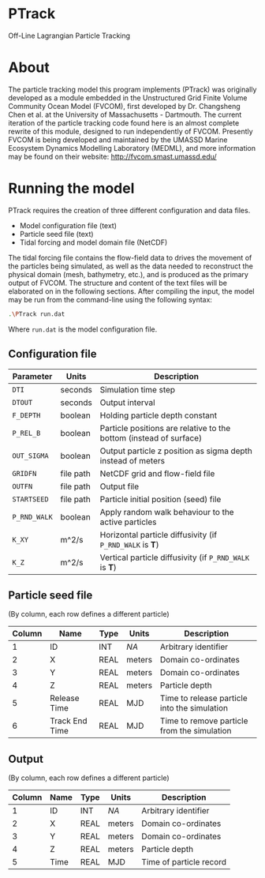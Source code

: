 # PTrack
Off-Line Lagrangian Particle Tracking

# About
The particle tracking model this program implements (PTrack) was originally developed as a module embedded in the Unstructured Grid Finite Volume Community Ocean Model (FVCOM), first developed by Dr. Changsheng Chen et al. at the University of Massachusetts - Dartmouth. The current iteration of the particle tracking code found here is an almost complete rewrite of this module, designed to run independently of FVCOM. Presently FVCOM is being developed and maintained by the UMASSD Marine Ecosystem Dynamics Modelling Laboratory (MEDML), and more information may be found on their website: http://fvcom.smast.umassd.edu/

# Running the model
PTrack requires the creation of three different configuration and data files.

* Model configuration file (text)
* Particle seed file (text)
* Tidal forcing and model domain file (NetCDF)

The tidal forcing file contains the flow-field data to drives the movement of the particles being simulated, as well as the data needed to reconstruct the physical domain (mesh, bathymetry, etc.), and is produced as the primary output of FVCOM. The structure and content of the text files will be elaborated on in the following sections. After compiling the input, the model may be run from the command-line using the following syntax:
```sh
.\PTrack run.dat
```
Where `run.dat` is the model configuration file.

## Configuration file
 Parameter    | Units     | Description
 ------------ | --------- | -----------
 `DTI`        | seconds   | Simulation time step
 `DTOUT`      | seconds   | Output interval
 `F_DEPTH`    | boolean   | Holding particle depth constant
 `P_REL_B`    | boolean   | Particle positions are relative to the bottom (instead of surface)
 `OUT_SIGMA`  | boolean   | Output particle z position as sigma depth instead of meters
 `GRIDFN`     | file path | NetCDF grid and flow-field file
 `OUTFN`      | file path | Output file
 `STARTSEED`  | file path | Particle initial position (seed) file
 `P_RND_WALK` | boolean   | Apply random walk behaviour to the active particles
 `K_XY`       | m^2/s     | Horizontal particle diffusivity (if `P_RND_WALK` is **T**)
 `K_Z`        | m^2/s     | Vertical particle diffusivity (if `P_RND_WALK` is **T**)

## Particle seed file
(By column, each row defines a different particle)

 Column | Name           | Type | Units  | Description
 ------ | -------------- | ---- | ------ | -----------
 1      | ID             | INT  | *NA*   | Arbitrary identifier
 2      | X              | REAL | meters | Domain co-ordinates
 3      | Y              | REAL | meters | Domain co-ordinates
 4      | Z              | REAL | meters | Particle depth
 5      | Release Time   | REAL | MJD    | Time to release particle into the simulation
 6      | Track End Time | REAL | MJD    | Time to remove particle from the simulation

## Output
(By column, each row defines a different particle)

 Column | Name | Type | Units  | Description
 ------ | ---- | ---- | ------ | -----------
 1      | ID   | INT  | *NA*   | Arbitrary identifier
 2      | X    | REAL | meters | Domain co-ordinates
 3      | Y    | REAL | meters | Domain co-ordinates
 4      | Z    | REAL | meters | Particle depth
 5      | Time | REAL | MJD    | Time of particle record

